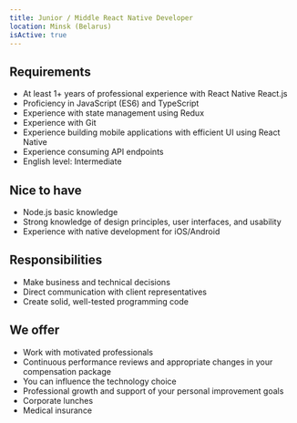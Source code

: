```yaml
---
title: Junior / Middle React Native Developer
location: Minsk (Belarus)
isActive: true
---
```

## **Requirements**

* At least 1+ years of professional experience with React Native React.js
* Proficiency in JavaScript (ES6) and TypeScript
* Experience with state management using Redux
* Experience with Git
* Experience building mobile applications with efficient UI using React Native
* Experience consuming API endpoints
* English level: Intermediate

## **Nice to have**

* Node.js basic knowledge
* Strong knowledge of design principles, user interfaces, and usability
* Experience with native development for iOS/Android

## **Responsibilities**

* Make business and technical decisions
* Direct communication with client representatives
* Create solid, well-tested programming code

## **We offer**

* Work with motivated professionals
* Continuous performance reviews and appropriate changes in your compensation package
* You can influence the technology choice
* Professional growth and support of your personal improvement goals
* Corporate lunches
* Medical insurance